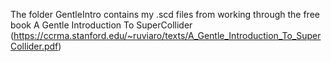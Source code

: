 The folder GentleIntro contains my .scd files from working through the free book A Gentle Introduction To SuperCollider
(https://ccrma.stanford.edu/~ruviaro/texts/A_Gentle_Introduction_To_SuperCollider.pdf)
